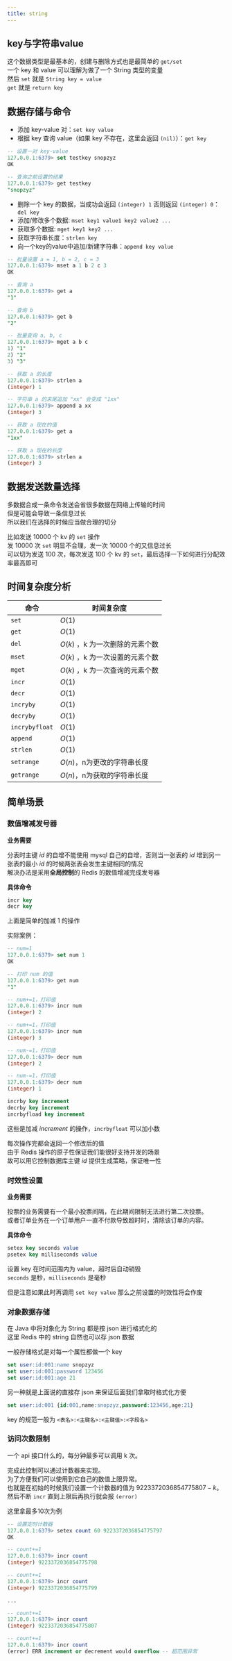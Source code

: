 ```yaml
---
title: string
---
```


## key与字符串value

这个数据类型是最基本的，创建与删除方式也是最简单的 `get/set`     
一个 key 和 value 可以理解为做了一个 String 类型的变量  
然后 `set` 就是 `String key = value`  
`get` 就是 `return key`  

## 数据存储与命令

- 添加 key-value 对：`set key value`
- 根据 key 查询 value（如果 key 不存在，这里会返回 `(nil)`）：`get key`

<p></p>

```sql
-- 设置一对 key-value
127.0.0.1:6379> set testkey snopzyz
OK

-- 查询之前设置的结果
127.0.0.1:6379> get testkey
"snopzyz"
```

- 删除一个 key 的数据，当成功会返回 `(integer) 1` 否则返回 `(integer) 0`：`del key`
- 添加/修改多个数据: `mset key1 value1 key2 value2 ...`
- 获取多个数据: `mget key1 key2 ...`
- 获取字符串长度：`strlen key`
- 向一个key的value中追加/新建字符串：`append key value`

<p></p>

```sql
-- 批量设置 a = 1, b = 2, c = 3
127.0.0.1:6379> mset a 1 b 2 c 3
OK

-- 查询 a
127.0.0.1:6379> get a
"1"

-- 查询 b
127.0.0.1:6379> get b
"2"

-- 批量查询 a, b, c
127.0.0.1:6379> mget a b c
1) "1"
2) "2"
3) "3"

-- 获取 a 的长度
127.0.0.1:6379> strlen a
(integer) 1

-- 字符串 a 的末尾追加 "xx" 会变成 "1xx"
127.0.0.1:6379> append a xx
(integer) 3

-- 获取 a 现在的值
127.0.0.1:6379> get a
"1xx"

-- 获取 a 现在的长度
127.0.0.1:6379> strlen a
(integer) 3
```

## 数据发送数量选择

多数据合成一条命令发送会省很多数据在网络上传输的时间  
但是可能会导致一条信息过长  
所以我们在选择的时候应当做合理的切分    
  
比如发送 10000 个 kv 的 `set` 操作  
发 10000 次 `set` 明显不合理，发一次 10000 个的又信息过长  
可以切为发送 100 次，每次发送 100 个 kv 的 `set`，最后选择一下如何进行分配效率最高即可

## 时间复杂度分析

命令|时间复杂度
-|-
`set`           |$O(1)$
`get`           |$O(1)$
`del`           |$O(k)$ ，k 为一次删除的元素个数
`mset`          |$O(k)$ ，k 为一次设置的元素个数
`mget`          |$O(k)$ ，k 为一次查询的元素个数
`incr`	        |$O(1)$
`decr`	        |$O(1)$
`incryby`	    |$O(1)$
`decryby`	    |$O(1)$
`incrybyfloat`	|$O(1)$
`append`	    |$O(1)$
`strlen`	    |$O(1)$
`setrange`	    |$O(n)$，n为更改的字符串长度
`getrange`	    |$O(n)$，n为获取的字符串长度


## 简单场景

### 数值增减发号器

**业务需要**  

分表时主键 $id$ 的自增不能使用 mysql 自己的自增，否则当一张表的 $id$ 增到另一张表的最小 $id$ 的时候两张表会发生主键相同的情况  
解决办法是采用**全局控制**的 Redis 的数值增减完成发号器  

**具体命令** 

```sql
incr key
decr key
```

上面是简单的加减 $1$ 的操作

实际案例：  
  
```sql
-- num=1
127.0.0.1:6379> set num 1
OK

-- 打印 num 的值
127.0.0.1:6379> get num
"1"

-- num+=1，打印值
127.0.0.1:6379> incr num
(integer) 2

-- num+=1，打印值
127.0.0.1:6379> incr num
(integer) 3

-- num-=1，打印值
127.0.0.1:6379> decr num
(integer) 2

-- num-=1，打印值
127.0.0.1:6379> decr num
(integer) 1
```

```sql
incrby key increment
decrby key increment
incrbyfload key increment
```

这些是加减 $increment$ 的操作，`incrbyfloat` 可以加小数

每次操作完都会返回一个修改后的值  
由于 Redis 操作的原子性保证我们能很好支持并发的场景  
故可以用它控制数据库主键 $id$ 提供生成策略，保证唯一性

### 时效性设置

**业务需要**  

投票的业务需要有一个最小投票间隔，在此期间限制无法进行第二次投票。  
或者订单业务在一个订单用户一直不付款导致超时时，清除该订单的内容。

**具体命令**  

```sql
setex key seconds value
psetex key milliseconds value
```

设置 key 在时间范围内为 value，超时后自动销毁  
`seconds` 是秒，`milliseconds` 是毫秒

但是注意如果此时再调用 `set key value` 那么之前设置的时效性将会作废

### 对象数据存储

在 Java 中将对象化为 String 都是按 json 进行格式化的  
这里 Redis 中的 string 自然也可以存 json 数据    
  
一般存储格式是对每一个属性都做一个 key  

```sql
set user:id:001:name snopzyz
set user:id:001:password 123456
set user:id:001:age 21
```

另一种就是上面说的直接存 json 来保证后面我们拿取时格式化方便  
  
```sql
set user:id:001 {id:001,name:snopzyz,password:123456,age:21}
```  

key 的规范一般为 `<表名>:<主键名>:<主键值>:<字段名>`

### 访问次数限制

一个 api 接口什么的，每分钟最多可以调用 k 次。    
  
完成此控制可以通过计数器来实现。  
为了方便我们可以使用到它自己的数值上限异常。  
也就是在初始的时候我们设置一个计数器的值为 $9223372036854775807-k$。  
然后不断 `incr` 直到上限后再执行就会报 `(error)`  

这里拿最多10次为例  

```sql
-- 设置定时计数器
127.0.0.1:6379> setex count 60 9223372036854775797 
OK

-- count+=1
127.0.0.1:6379> incr count
(integer) 9223372036854775798

-- count+=1
127.0.0.1:6379> incr count
(integer) 9223372036854775799

...

-- count+=1
127.0.0.1:6379> incr count
(integer) 9223372036854775807

-- count+=1
127.0.0.1:6379> incr count
(error) ERR increment or decrement would overflow -- 超范围异常 
```